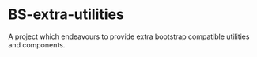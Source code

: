 # BS-extra-utilities
A project which endeavours to provide extra bootstrap compatible utilities and components. 
